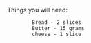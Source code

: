 Things you will need:

            Bread - 2 slices 
            Butter - 15 grams
            cheese - 1 slice


